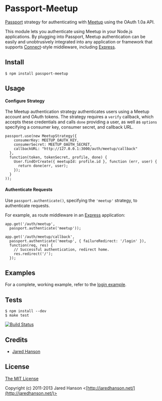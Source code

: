 # Passport-Meetup

[Passport](http://passportjs.org/) strategy for authenticating with [Meetup](http://www.meetup.com/)
using the OAuth 1.0a API.

This module lets you authenticate using Meetup in your Node.js applications.
By plugging into Passport, Meetup authentication can be easily and
unobtrusively integrated into any application or framework that supports
[Connect](http://www.senchalabs.org/connect/)-style middleware, including
[Express](http://expressjs.com/).

## Install

    $ npm install passport-meetup

## Usage

#### Configure Strategy

The Meetup authentication strategy authenticates users using a Meetup account
and OAuth tokens.  The strategy requires a `verify` callback, which accepts
these credentials and calls `done` providing a user, as well as `options`
specifying a consumer key, consumer secret, and callback URL.

    passport.use(new MeetupStrategy({
        consumerKey: MEETUP_OAUTH_KEY,
        consumerSecret: MEETUP_OAUTH_SECRET,
        callbackURL: "http://127.0.0.1:3000/auth/meetup/callback"
      },
      function(token, tokenSecret, profile, done) {
        User.findOrCreate({ meetupId: profile.id }, function (err, user) {
          return done(err, user);
        });
      }
    ));

#### Authenticate Requests

Use `passport.authenticate()`, specifying the `'meetup'` strategy, to
authenticate requests.

For example, as route middleware in an [Express](http://expressjs.com/)
application:

    app.get('/auth/meetup',
      passport.authenticate('meetup'));
    
    app.get('/auth/meetup/callback', 
      passport.authenticate('meetup', { failureRedirect: '/login' }),
      function(req, res) {
        // Successful authentication, redirect home.
        res.redirect('/');
      });

## Examples

For a complete, working example, refer to the [login example](https://github.com/jaredhanson/passport-meetup/tree/master/examples/login).

## Tests

    $ npm install --dev
    $ make test

[![Build Status](https://secure.travis-ci.org/jaredhanson/passport-meetup.png)](http://travis-ci.org/jaredhanson/passport-meetup)

## Credits

  - [Jared Hanson](http://github.com/jaredhanson)

## License

[The MIT License](http://opensource.org/licenses/MIT)

Copyright (c) 2011-2013 Jared Hanson <[http://jaredhanson.net/](http://jaredhanson.net/)>
